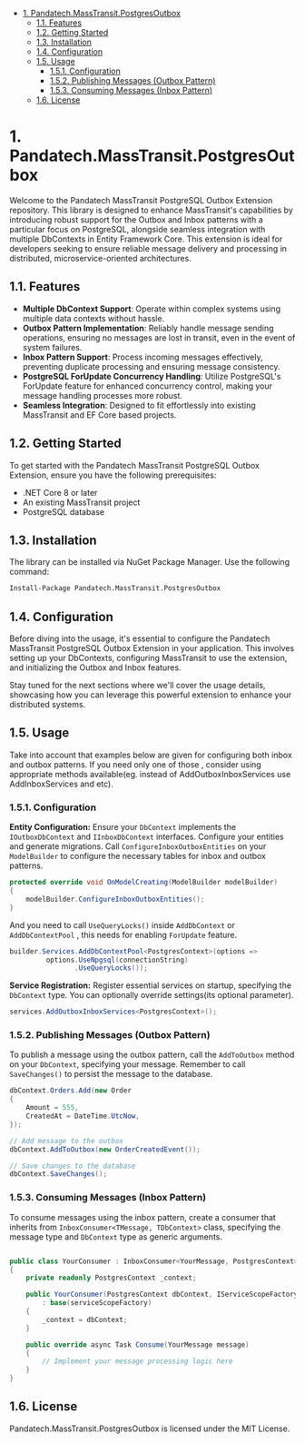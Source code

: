 - [1. Pandatech.MassTransit.PostgresOutbox](#1-pandatechmasstransitpostgresoutbox)
    - [1.1. Features](#11-features)
    - [1.2. Getting Started](#12-getting-started)
    - [1.3. Installation](#13-installation)
    - [1.4. Configuration](#14-configuration)
    - [1.5. Usage](#15-usage)
        - [1.5.1. Configuration](#151-configuration)
        - [1.5.2. Publishing Messages (Outbox Pattern)](#152-publishing-messages-outbox-pattern)
        - [1.5.3. Consuming Messages (Inbox Pattern)](#153-consuming-messages-inbox-pattern)
    - [1.6. License](#16-license)

# 1. Pandatech.MassTransit.PostgresOutbox

Welcome to the Pandatech MassTransit PostgreSQL Outbox Extension repository. This library is designed to enhance
MassTransit's capabilities by introducing robust support for the Outbox and Inbox patterns with a particular focus on
PostgreSQL, alongside seamless integration with multiple DbContexts in Entity Framework Core. This extension is ideal
for developers seeking to ensure reliable message delivery and processing in distributed, microservice-oriented
architectures.

## 1.1. Features

- **Multiple DbContext Support**: Operate within complex systems using multiple data contexts without hassle.
- **Outbox Pattern Implementation**: Reliably handle message sending operations, ensuring no messages are lost in
  transit, even in the event of system failures.
- **Inbox Pattern Support**: Process incoming messages effectively, preventing duplicate processing and ensuring message
  consistency.
- **PostgreSQL ForUpdate Concurrency Handling**: Utilize PostgreSQL's ForUpdate feature for enhanced concurrency
  control, making your message handling processes more robust.
- **Seamless Integration**: Designed to fit effortlessly into existing MassTransit and EF Core based projects.

## 1.2. Getting Started

To get started with the Pandatech MassTransit PostgreSQL Outbox Extension, ensure you have the following prerequisites:

- .NET Core 8 or later
- An existing MassTransit project
- PostgreSQL database

## 1.3. Installation

The library can be installed via NuGet Package Manager. Use the following command:

```bash
Install-Package Pandatech.MassTransit.PostgresOutbox
``` 

## 1.4. Configuration

Before diving into the usage, it's essential to configure the Pandatech MassTransit PostgreSQL Outbox Extension in your
application. This involves setting up your DbContexts, configuring MassTransit to use the extension, and initializing
the Outbox and Inbox features.

Stay tuned for the next sections where we'll cover the usage details, showcasing how you can leverage this powerful
extension to enhance your distributed systems.

## 1.5. Usage

Take into account that examples below are given for configuring both inbox and outbox patterns.
If you need only one of those , consider using appropriate methods available(eg. instead of AddOutboxInboxServices use
AddInboxServices and etc).

### 1.5.1. Configuration

**Entity Configuration:** Ensure your `DbContext` implements the `IOutboxDbContext` and `IInboxDbContext` interfaces.
Configure your entities and generate migrations.
Call `ConfigureInboxOutboxEntities` on your `ModelBuilder` to configure the necessary tables for inbox and outbox
patterns.

```csharp
protected override void OnModelCreating(ModelBuilder modelBuilder)
{
    modelBuilder.ConfigureInboxOutboxEntities();
}
```

And you need to call `UseQueryLocks()` inside `AddDbContext` or `AddDbContextPool` , this needs for enabling `ForUpdate`
feature.

```csharp
builder.Services.AddDbContextPool<PostgresContext>(options =>
         options.UseNpgsql(connectionString)
                .UseQueryLocks());
```

**Service Registration:** Register essential services on startup, specifying the `DbContext` type.
You can optionally override settings(its optional parameter).

```csharp
services.AddOutboxInboxServices<PostgresContext>();
```

### 1.5.2. Publishing Messages (Outbox Pattern)

To publish a message using the outbox pattern, call the `AddToOutbox` method on your `DbContext`,
specifying your message. Remember to call `SaveChanges()` to persist the message to the database.

```csharp
dbContext.Orders.Add(new Order
{
    Amount = 555,
    CreatedAt = DateTime.UtcNow,
});

// Add message to the outbox
dbContext.AddToOutbox(new OrderCreatedEvent());

// Save changes to the database
dbContext.SaveChanges();
```

### 1.5.3. Consuming Messages (Inbox Pattern)

To consume messages using the inbox pattern, create a consumer that inherits from
`InboxConsumer<TMessage, TDbContext>` class, specifying the message type and `DbContext` type as generic arguments.

```csharp

public class YourConsumer : InboxConsumer<YourMessage, PostgresContext>
{
    private readonly PostgresContext _context;

    public YourConsumer(PostgresContext dbContext, IServiceScopeFactory serviceScopeFactory)
        : base(serviceScopeFactory)
    {
        _context = dbContext;
    }

    public override async Task Consume(YourMessage message)
    {
        // Implement your message processing logic here
    }
}
```

## 1.6. License

Pandatech.MassTransit.PostgresOutbox is licensed under the MIT License.